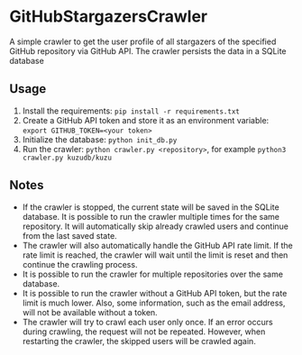 # GitHubStargazersCrawler
A simple crawler to get the user profile of all stargazers of the specified GitHub repository via GitHub API. The crawler persists the data in a SQLite database

## Usage
1. Install the requirements: `pip install -r requirements.txt`
1. Create a GitHub API token and store it as an environment variable: `export GITHUB_TOKEN=<your token>`
1. Initialize the database: `python init_db.py`
1. Run the crawler: `python crawler.py <repository>`, for example `python3 crawler.py kuzudb/kuzu`

## Notes
- If the crawler is stopped, the current state will be saved in the SQLite database. It is possible to run the crawler multiple times for the same repository. It will automatically skip already crawled users and continue from the last saved state. 
- The crawler will also automatically handle the GitHub API rate limit. If the rate limit is reached, the crawler will wait until the limit is reset and then continue the crawling process.
- It is possible to run the crawler for multiple repositories over the same database. 
- It is possible to run the crawler without a GitHub API token, but the rate limit is much lower. Also, some information, such as the email address, will not be available without a token.
- The crawler will try to crawl each user only once. If an error occurs during crawling, the request will not be repeated. However, when restarting the crawler, the skipped users will be crawled again.